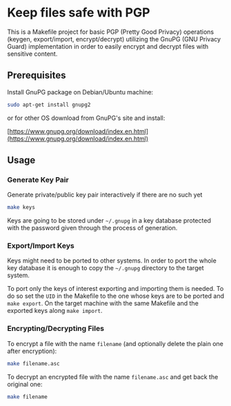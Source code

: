 Keep files safe with PGP
========================

This is a Makefile project for basic PGP (Pretty Good Privacy) operations
(keygen, export/import, encrypt/decrypt) utilizing the GnuPG (GNU Privacy Guard)
implementation in order to easily encrypt and decrypt files with sensitive
content.



Prerequisites
-------------

Install GnuPG package on Debian/Ubuntu machine:

```bash
sudo apt-get install gnupg2
```

or for other OS download from GnuPG's site and install:

[https://www.gnupg.org/download/index.en.html](https://www.gnupg.org/download/index.en.html)


Usage
-----

### Generate Key Pair

Generate private/public key pair interactively if there are no such yet

```bash
make keys
```

Keys are going to be stored under `~/.gnupg` in a key database protected
with the password given through the process of generation.

### Export/Import Keys

Keys might need to be ported to other systems. In order to port the whole key
database it is enough to copy the `~/.gnupg` directory to the target system.

To port only the keys of interest exporting and importing them is needed.
To do so set the `UID` in the Makefile to the one whose keys are to be
ported and `make export`. On the target machine with the same Makefile and
the exported keys along `make import`.

### Encrypting/Decrypting Files

To encrypt a file with the name `filename` (and optionally delete the
plain one after encryption):

```bash
make filename.asc
```

To decrypt an encrypted file with the name `filename.asc` and get back the
original one:

```bash
make filename
```
